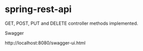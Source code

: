 # spring-rest-api




GET, POST, PUT and DELETE controller methods implemented.

Swagger

http://localhost:8080/swagger-ui.html

